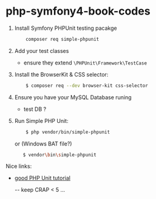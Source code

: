 # php-symfony4-book-codes


1. Install Symfony PHPUnit testing pacakge

    ```bash
        composer req simple-phpunit
    ```

1. Add your test classes

    - ensure they extend `\PHPUnit\Framework\TestCase`

1. Install the BrowserKit & CSS selector:

    ```bash
        $ composer req --dev browser-kit css-selector
    ```

1. Ensure you have your MySQL Database runing

    - test DB ?

1. Run Simple PHP Unit:

    ```bash
        $ php vendor/bin/simple-phpunit
    ```

    or (Windows BAT file?)

    ```bash
       $ vendor\bin\simple-phpunit
    ```




Nice links:

- [good PHP Unit tutorial](https://jtreminio.com/2013/03/unit-testing-tutorial-introduction-to-phpunit/)

    -- keep CRAP < 5 ...